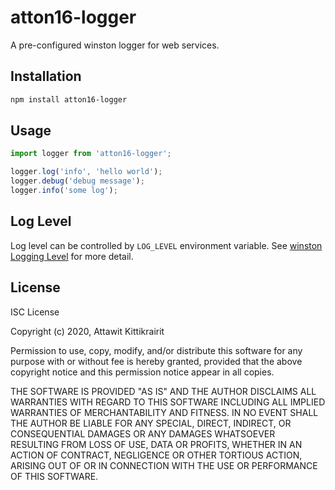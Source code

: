 # atton16-logger

A pre-configured winston logger for web services.

## Installation

```bash
npm install atton16-logger
```

## Usage

```typescript
import logger from 'atton16-logger';

logger.log('info', 'hello world');
logger.debug('debug message');
logger.info('some log');

```

## Log Level

Log level can be controlled by `LOG_LEVEL` environment variable. See [winston Logging Level](https://github.com/winstonjs/winston#logging-levels) for more detail.

## License

ISC License

Copyright (c) 2020, Attawit Kittikrairit

Permission to use, copy, modify, and/or distribute this software for any
purpose with or without fee is hereby granted, provided that the above
copyright notice and this permission notice appear in all copies.

THE SOFTWARE IS PROVIDED "AS IS" AND THE AUTHOR DISCLAIMS ALL WARRANTIES
WITH REGARD TO THIS SOFTWARE INCLUDING ALL IMPLIED WARRANTIES OF
MERCHANTABILITY AND FITNESS. IN NO EVENT SHALL THE AUTHOR BE LIABLE FOR
ANY SPECIAL, DIRECT, INDIRECT, OR CONSEQUENTIAL DAMAGES OR ANY DAMAGES
WHATSOEVER RESULTING FROM LOSS OF USE, DATA OR PROFITS, WHETHER IN AN
ACTION OF CONTRACT, NEGLIGENCE OR OTHER TORTIOUS ACTION, ARISING OUT OF
OR IN CONNECTION WITH THE USE OR PERFORMANCE OF THIS SOFTWARE.
